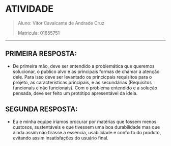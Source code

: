 # ATIVIDADE
> Aluno: Vitor Cavalcante de Andrade Cruz
> 
> Matricula: 01655751
___________________________________________

## PRIMEIRA RESPOSTA:

* De primeira mão, deve ser entendido a problemática que queremos solucionar, o publico alvo e as principais formas de chamar a atenção dele. Para isso deve ser levantado os princicpais requisitos para o projeto, as caracteristicas principais, e as secundárias (Requisitos funcionais e não funcionais). Com o problema entendido e a solução pensada, deve ser feito um protótipo apresentável da ideia.

## SEGUNDA RESPOSTA:

* Eu e minha equipe iriamos procurar por matérias que fossem menos custosos, sustentáveis e que tivessem uma boa durabilidade mas que ainda assim não tirasse a essencia, usabilidade e conforto do produto, evitando assim insatisfações do usuário final.
